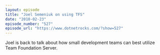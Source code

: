 ```yaml
---
layout: episode
title: "Joel Semeniuk on using TFS"
date: "2010-02-23"
episode_number: "527"
episode_url: "https://www.dotnetrocks.com/?show=527"
---
```


Joel is back to talk about how small development teams can best utilize Team Foundation Server.

